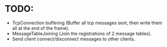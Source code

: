 # TODO:
- TcpConnection buffering (Buffer all tcp messages sent, then write them all at the end of the frame).
- MessageTableJoining (Join the registrations of 2 message tables).
- Send client connect/disconnect messages to other clients.